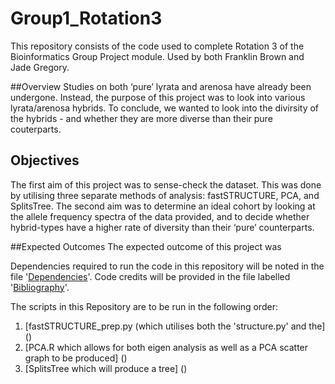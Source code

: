 # Group1_Rotation3
This repository consists of the code used to complete Rotation 3 of the Bioinformatics Group Project module. Used by both Franklin Brown and Jade Gregory.

##Overview
Studies on both ‘pure’ lyrata and arenosa have already been undergone. Instead, the purpose of this project was to look into various lyrata/arenosa hybrids. To conclude, we wanted to look into the divirsity of the hybrids - and whether they are more diverse than their pure couterparts.

## Objectives
The first aim of this project was to sense-check the dataset. This was done by utilising three separate methods of analysis: fastSTRUCTURE, PCA, and SplitsTree. The second aim was to determine an ideal cohort by looking at the allele frequency spectra of the data provided, and to decide whether hybrid-types have a higher rate of diversity than their ‘pure’ counterparts.

##Expected Outcomes
The expected outcome of this project was

Dependencies required to run the code in this repository will be noted in the file '[Dependencies]()'. Code credits will be provided in the file labelled '[Bibliography]()'.

The scripts in this Repository are to be run in the following order:
1) [fastSTRUCTURE_prep.py (which utilises both the 'structure.py' and the] ()
2) [PCA.R which allows for both eigen analysis as well as a PCA scatter graph to be produced] ()
3) [SplitsTree which will produce a tree] ()
